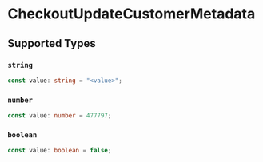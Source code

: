 # CheckoutUpdateCustomerMetadata


## Supported Types

### `string`

```typescript
const value: string = "<value>";
```

### `number`

```typescript
const value: number = 477797;
```

### `boolean`

```typescript
const value: boolean = false;
```

